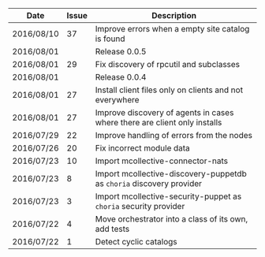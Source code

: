 |Date      |Issue |Description                                                                                              |
|----------|------|---------------------------------------------------------------------------------------------------------|
|2016/08/10|37    |Improve errors when a empty site catalog is found                                                        |
|2016/08/01|      |Release 0.0.5                                                                                            |
|2016/08/01|29    |Fix discovery of rpcutil and subclasses                                                                  |
|2016/08/01|      |Release 0.0.4                                                                                            |
|2016/08/01|27    |Install client files only on clients and not everywhere                                                  |
|2016/08/01|27    |Improve discovery of agents in cases where there are client only installs                                |
|2016/07/29|22    |Improve handling of errors from the nodes                                                                |
|2016/07/26|20    |Fix incorrect module data                                                                                |
|2016/07/23|10    |Import mcollective-connector-nats                                                                        |
|2016/07/23|8     |Import mcollective-discovery-puppetdb as `choria` discovery provider                                     |
|2016/07/23|3     |Import mcollective-security-puppet as `choria` security provider                                         |
|2016/07/22|4     |Move orchestrator into a class of its own, add tests                                                     |
|2016/07/22|1     |Detect cyclic catalogs                                                                                   |
